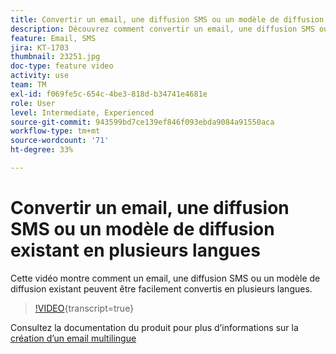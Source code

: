 ```yaml
---
title: Convertir un email, une diffusion SMS ou un modèle de diffusion existant en plusieurs langues
description: Découvrez comment convertir un email, une diffusion SMS ou un modèle de diffusion existant en plusieurs langues.
feature: Email, SMS
jira: KT-1703
thumbnail: 23251.jpg
doc-type: feature video
activity: use
team: TM
exl-id: f069fe5c-654c-4be3-818d-b34741e4681e
role: User
level: Intermediate, Experienced
source-git-commit: 943599bd7ce139ef846f093ebda9084a91550aca
workflow-type: tm+mt
source-wordcount: '71'
ht-degree: 33%

---
```


# Convertir un email, une diffusion SMS ou un modèle de diffusion existant en plusieurs langues

Cette vidéo montre comment un email, une diffusion SMS ou un modèle de diffusion existant peuvent être facilement convertis en plusieurs langues.

>[!VIDEO](https://video.tv.adobe.com/v/23251?learn=on){transcript=true}

Consultez la documentation du produit pour plus d’informations sur la [création d’un email multilingue](https://experienceleague.adobe.com/docs/campaign-standard/using/communication-channels/email-messages/creating-a-multilingual-email.html?lang=fr)
